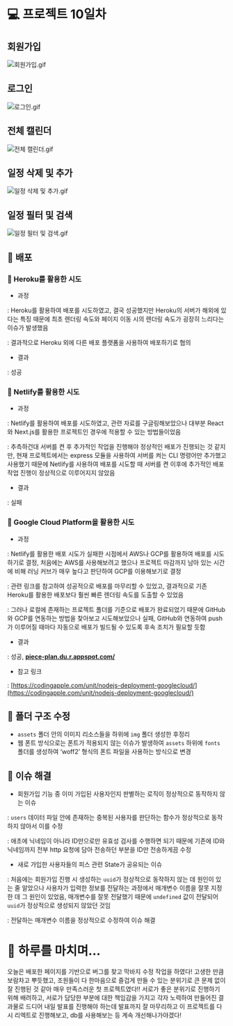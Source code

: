 # 💻 프로젝트 10일차

## 회원가입

![회원가입.gif](https://s3.us-west-2.amazonaws.com/secure.notion-static.com/44163e34-f4e1-4240-8021-d26d2771beef/%ED%9A%8C%EC%9B%90%EA%B0%80%EC%9E%85.gif?X-Amz-Algorithm=AWS4-HMAC-SHA256&X-Amz-Content-Sha256=UNSIGNED-PAYLOAD&X-Amz-Credential=AKIAT73L2G45EIPT3X45%2F20221020%2Fus-west-2%2Fs3%2Faws4_request&X-Amz-Date=20221020T231928Z&X-Amz-Expires=86400&X-Amz-Signature=20d08cb6191c8bf2942b91195fe2cbe1a0199d9888bf03ac1b075e0ebab0f6b2&X-Amz-SignedHeaders=host&response-content-disposition=filename%20%3D%22%25ED%259A%258C%25EC%259B%2590%25EA%25B0%2580%25EC%259E%2585.gif%22&x-id=GetObject)

## 로그인

![로그인.gif](https://s3.us-west-2.amazonaws.com/secure.notion-static.com/bf2cadc3-a4f6-418d-824a-37fe175c2524/%EB%A1%9C%EA%B7%B8%EC%9D%B8.gif?X-Amz-Algorithm=AWS4-HMAC-SHA256&X-Amz-Content-Sha256=UNSIGNED-PAYLOAD&X-Amz-Credential=AKIAT73L2G45EIPT3X45%2F20221020%2Fus-west-2%2Fs3%2Faws4_request&X-Amz-Date=20221020T231942Z&X-Amz-Expires=86400&X-Amz-Signature=f464cb67d85ca80ada009a6e97e39e29dd3e161e02fa32519c97cba1b2dfac20&X-Amz-SignedHeaders=host&response-content-disposition=filename%20%3D%22%25EB%25A1%259C%25EA%25B7%25B8%25EC%259D%25B8.gif%22&x-id=GetObject)

## 전체 캘린더

![전체 캘린더.gif](https://s3.us-west-2.amazonaws.com/secure.notion-static.com/dacbded3-eb65-4587-ae3d-ca7fce4bd5c7/%EC%A0%84%EC%B2%B4_%EC%BA%98%EB%A6%B0%EB%8D%94.gif?X-Amz-Algorithm=AWS4-HMAC-SHA256&X-Amz-Content-Sha256=UNSIGNED-PAYLOAD&X-Amz-Credential=AKIAT73L2G45EIPT3X45%2F20221020%2Fus-west-2%2Fs3%2Faws4_request&X-Amz-Date=20221020T231956Z&X-Amz-Expires=86400&X-Amz-Signature=3aea9a3b70344f62fe30270fea90f359c2276c0a292311d00f428f0a27a2c476&X-Amz-SignedHeaders=host&response-content-disposition=filename%20%3D%22%25EC%25A0%2584%25EC%25B2%25B4%2520%25EC%25BA%2598%25EB%25A6%25B0%25EB%258D%2594.gif%22&x-id=GetObject)

## 일정 삭제 및 추가

![일정 삭제 및 추가.gif](https://s3.us-west-2.amazonaws.com/secure.notion-static.com/33459b43-f73e-4535-a8f3-513f407af76f/%EC%9D%BC%EC%A0%95_%EC%82%AD%EC%A0%9C_%EB%B0%8F_%EC%B6%94%EA%B0%80.gif?X-Amz-Algorithm=AWS4-HMAC-SHA256&X-Amz-Content-Sha256=UNSIGNED-PAYLOAD&X-Amz-Credential=AKIAT73L2G45EIPT3X45%2F20221020%2Fus-west-2%2Fs3%2Faws4_request&X-Amz-Date=20221020T232014Z&X-Amz-Expires=86400&X-Amz-Signature=370ce3487fc49e89a1193eb6156e9101fad2da9870d1bf8f3d0f532a43bd2548&X-Amz-SignedHeaders=host&response-content-disposition=filename%20%3D%22%25EC%259D%25BC%25EC%25A0%2595%2520%25EC%2582%25AD%25EC%25A0%259C%2520%25EB%25B0%258F%2520%25EC%25B6%2594%25EA%25B0%2580.gif%22&x-id=GetObject)

## 일정 필터 및 검색

![일정 필터 및 검색.gif](https://s3.us-west-2.amazonaws.com/secure.notion-static.com/d6c6060f-829b-4172-a8df-0fc6ee01199b/%EC%9D%BC%EC%A0%95_%ED%95%84%ED%84%B0_%EB%B0%8F_%EA%B2%80%EC%83%89.gif?X-Amz-Algorithm=AWS4-HMAC-SHA256&X-Amz-Content-Sha256=UNSIGNED-PAYLOAD&X-Amz-Credential=AKIAT73L2G45EIPT3X45%2F20221020%2Fus-west-2%2Fs3%2Faws4_request&X-Amz-Date=20221020T232025Z&X-Amz-Expires=86400&X-Amz-Signature=5eeb126909dabcc79dba6c7d1e3ed2664de7c96aa4dc76ec784fc7b154914543&X-Amz-SignedHeaders=host&response-content-disposition=filename%20%3D%22%25EC%259D%25BC%25EC%25A0%2595%2520%25ED%2595%2584%25ED%2584%25B0%2520%25EB%25B0%258F%2520%25EA%25B2%2580%25EC%2583%2589.gif%22&x-id=GetObject)

## 🔸 배포

### 🔹 Heroku를 활용한 시도

- 과정

: Heroku를 활용하여 배포를 시도하였고, 결국 성공했지만 Heroku의 서버가 해외에 있다는 특징 때문에 최초 렌더링 속도와 페이지 이동 시의 렌더링 속도가 굉장히 느리다는 이슈가 발생했음

: 결과적으로 Heroku 외에 다른 배포 플랫폼을 사용하여 배포하기로 협의

- 결과

: 성공

### 🔹 Netlify를 활용한 시도

- 과정

: Netlify를 활용하여 배포를 시도하였고, 관련 자료를 구글링해보았으나 대부분 React와 Next.js를 활용한 프로젝트인 경우에 적용할 수 있는 방법들이었음

: 추측하건대 서버를 켠 후 추가적인 작업을 진행해야 정상적인 배포가 진행되는 것 같지만, 현재 프로젝트에서는 express 모듈을 사용하여 서버를 켜는 CLI 명령어만 추가했고 사용했기 때문에 Netlify를 사용하여 배포를 시도할 때 서버를 켠 이후에 추가적인 배포 작업 진행이 정상적으로 이루어지지 않았음

- 결과

: 실패

### 🔹 Google Cloud Platform을 활용한 시도

- 과정

: Netlify를 활용한 배포 시도가 실패한 시점에서 AWS나 GCP를 활용하여 배포를 시도하기로 결정, 처음에는 AWS를 사용해보려고 했으나 프로젝트 마감까지 남아 있는 시간에 비해 러닝 커브가 매우 높다고 판단하여 GCP를 이용해보기로 결정

: 관련 링크를 참고하여 성공적으로 배포를 마무리할 수 있었고, 결과적으로 기존 Heroku를 활용한 배포보다 훨씬 빠른 렌더링 속도를 도출할 수 있었음

: 그러나 로컬에 존재하는 프로젝트 폴더를 기준으로 배포가 완료되었기 때문에 GitHub와 GCP를 연동하는 방법을 찾아보고 시도해보았으나 실패, GitHub와 연동하여 push가 이루어질 때마다 자동으로 배포가 빌드될 수 있도록 후속 조치가 필요할 듯함

- 결과

: 성공, **[piece-plan.du.r.appspot.com/](https://piece-plan.du.r.appspot.com/)**

- 참고 링크

: [https://codingapple.com/unit/nodejs-deployment-googlecloud/](https://codingapple.com/unit/nodejs-deployment-googlecloud/)

## 🔸 폴더 구조 수정

- `assets` 폴더 안의 이미지 리소스들을 하위에 `img` 폴더 생성한 후정리
- 웹 폰트 방식으로는 폰트가 적용되지 않는 이슈가 발생하여 `assets` 하위에 `fonts` 폴더를 생성하여 ‘woff2’ 형식의 폰트 파일을 사용하는 방식으로 변경

## 🔸 이슈 해결

- 회원가입 기능 중 이미 가입된 사용자인지 판별하는 로직이 정상적으로 동작하지 않는 이슈

: `users` 데이터 파일 안에 존재하는 중복된 사용자를 판단하는 함수가 정상적으로 동작하지 않아서 이를 수정

: 애초에 닉네임이 아니라 ID만으로만 유효성 검사를 수행하면 되기 때문에 기존에 ID와 닉네임까지 전부 http 요청에 담아 전송하던 부분을 ID만 전송하게끔 수정

- 새로 가입한 사용자들의 피스 관련 State가 공유되는 이슈

: 처음에는 회원가입 진행 시 생성하는 `uuid`가 정상적으로 동작하지 않는 데 원인이 있는 줄 알았으나 사용자가 입력한 정보를 전달하는 과정에서 매개변수 이름을 잘못 지정한 데 그 원인이 있었음, 매개변수를 잘못 전달했기 때문에 `undefined` 값이 전달되어 `uuid`가 정상적으로 생성되지 않았던 것임

: 전달하는 매개변수 이름을 정상적으로 수정하여 이슈 해결

# 🤯 하루를 마치며…

오늘은 배포한 페이지를 기반으로 버그를 찾고 막바지 수정 작업을 하였다! 고생한 만큼 보람차고 뿌듯했고, 조원들이 다 한마음으로 즐겁게 만들 수 있는 분위기로 큰 문제 없이 잘 진행된 것 같아 매우 만족스러운 첫 프로젝트였다!! 서로가 좋은 분위기로 진행하기 위해 배려하고, 서로가 담당한 부분에 대한 책임감을 가지고 각자 노력하여 만들어진 결과물로 드디어 내일 발표를 진행해야 하는데 발표까지 잘 마무리하고 이 프로젝트를 다시 리엑트로 진행해보고, db를 사용해보는 등 계속 개선해나가야겠다!
